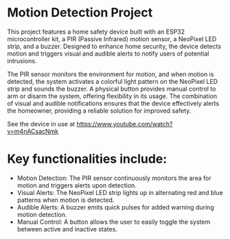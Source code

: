 # Motion Detection Project
This project features a home safety device built with an ESP32 microcontroller kit, a PIR (Passive Infrared) motion sensor, a NeoPixel LED strip, and a buzzer. Designed to enhance home security, the device detects motion and triggers visual and audible alerts to notify users of potential intrusions.

The PIR sensor monitors the environment for motion, and when motion is detected, the system activates a colorful light pattern on the NeoPixel LED strip and sounds the buzzer. A physical button provides manual control to arm or disarm the system, offering flexibility in its usage. The combination of visual and audible notifications ensures that the device effectively alerts the homeowner, providing a reliable solution for improved safety.

See the device in use at https://www.youtube.com/watch?v=m4nACsacNmk 

# Key functionalities include:

- Motion Detection: The PIR sensor continuously monitors the area for motion and triggers alerts upon detection.
- Visual Alerts: The NeoPixel LED strip lights up in alternating red and blue patterns when motion is detected.
- Audible Alerts: A buzzer emits quick pulses for added warning during motion detection.
- Manual Control: A button allows the user to easily toggle the system between active and inactive states.

